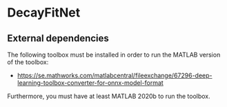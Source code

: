 # DecayFitNet
## External dependencies
The following toolbox must be installed in order to run the MATLAB version of the toolbox:
- https://se.mathworks.com/matlabcentral/fileexchange/67296-deep-learning-toolbox-converter-for-onnx-model-format

Furthermore, you must have at least MATLAB 2020b to run the toolbox.
